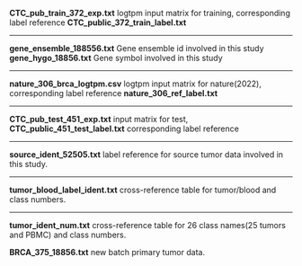 **CTC_pub_train_372_exp.txt** logtpm input matrix for training, corresponding label reference **CTC_public_372_train_label.txt**

- - -
**gene_ensemble_188556.txt** Gene ensemble id involved in this study
**gene_hygo_18856.txt** Gene symbol involved in this study

- - -
**nature_306_brca_logtpm.csv** logtpm input matrix for nature(2022), corresponding label reference **nature_306_ref_label.txt**
- - -
**CTC_pub_test_451_exp.txt** input matrix for test, **CTC_public_451_test_label.txt** corresponding label reference
- - -
**source_ident_52505.txt** label reference for source tumor data involved in this study.
- - -
**tumor_blood_label_ident.txt** cross-reference table for tumor/blood and class numbers.
- - -
**tumor_ident_num.txt** cross-reference table for 26 class names(25 tumors and PBMC) and class numbers.

**BRCA_375_18856.txt** new batch primary tumor data.